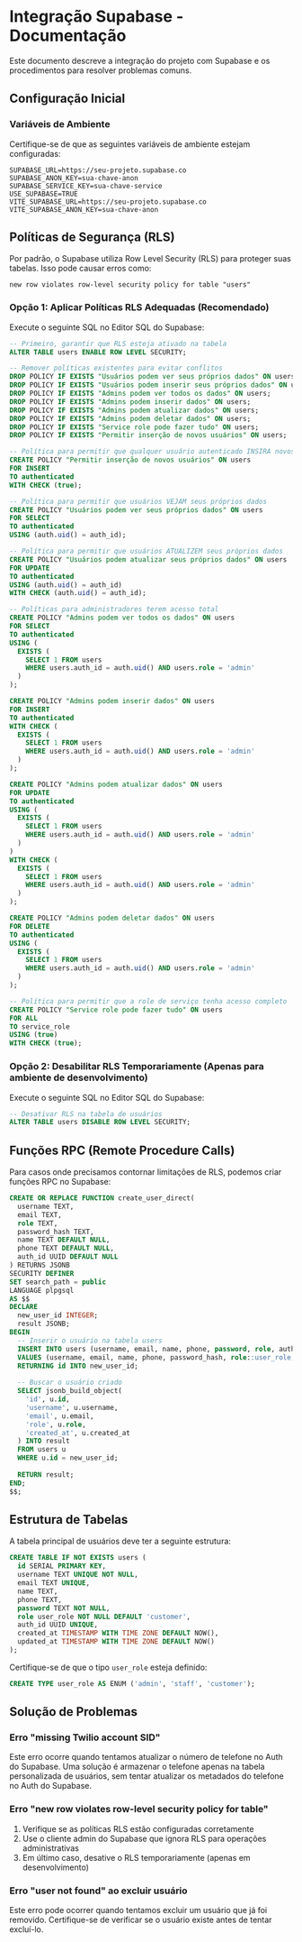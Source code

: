 # Integração Supabase - Documentação

Este documento descreve a integração do projeto com Supabase e os procedimentos para resolver problemas comuns.

## Configuração Inicial

### Variáveis de Ambiente
Certifique-se de que as seguintes variáveis de ambiente estejam configuradas:

```
SUPABASE_URL=https://seu-projeto.supabase.co
SUPABASE_ANON_KEY=sua-chave-anon
SUPABASE_SERVICE_KEY=sua-chave-service
USE_SUPABASE=TRUE
VITE_SUPABASE_URL=https://seu-projeto.supabase.co
VITE_SUPABASE_ANON_KEY=sua-chave-anon
```

## Políticas de Segurança (RLS)

Por padrão, o Supabase utiliza Row Level Security (RLS) para proteger suas tabelas. Isso pode causar erros como:

```
new row violates row-level security policy for table "users"
```

### Opção 1: Aplicar Políticas RLS Adequadas (Recomendado)

Execute o seguinte SQL no Editor SQL do Supabase:

```sql
-- Primeiro, garantir que RLS esteja ativado na tabela
ALTER TABLE users ENABLE ROW LEVEL SECURITY;

-- Remover políticas existentes para evitar conflitos
DROP POLICY IF EXISTS "Usuários podem ver seus próprios dados" ON users;
DROP POLICY IF EXISTS "Usuários podem inserir seus próprios dados" ON users;
DROP POLICY IF EXISTS "Admins podem ver todos os dados" ON users;
DROP POLICY IF EXISTS "Admins podem inserir dados" ON users;
DROP POLICY IF EXISTS "Admins podem atualizar dados" ON users;
DROP POLICY IF EXISTS "Admins podem deletar dados" ON users;
DROP POLICY IF EXISTS "Service role pode fazer tudo" ON users;
DROP POLICY IF EXISTS "Permitir inserção de novos usuários" ON users;

-- Política para permitir que qualquer usuário autenticado INSIRA novos usuários (necessário para registro)
CREATE POLICY "Permitir inserção de novos usuários" ON users
FOR INSERT
TO authenticated
WITH CHECK (true);

-- Política para permitir que usuários VEJAM seus próprios dados
CREATE POLICY "Usuários podem ver seus próprios dados" ON users
FOR SELECT
TO authenticated
USING (auth.uid() = auth_id);

-- Política para permitir que usuários ATUALIZEM seus próprios dados
CREATE POLICY "Usuários podem atualizar seus próprios dados" ON users
FOR UPDATE
TO authenticated
USING (auth.uid() = auth_id)
WITH CHECK (auth.uid() = auth_id);

-- Políticas para administradores terem acesso total
CREATE POLICY "Admins podem ver todos os dados" ON users
FOR SELECT
TO authenticated
USING (
  EXISTS (
    SELECT 1 FROM users
    WHERE users.auth_id = auth.uid() AND users.role = 'admin'
  )
);

CREATE POLICY "Admins podem inserir dados" ON users
FOR INSERT
TO authenticated
WITH CHECK (
  EXISTS (
    SELECT 1 FROM users
    WHERE users.auth_id = auth.uid() AND users.role = 'admin'
  )
);

CREATE POLICY "Admins podem atualizar dados" ON users
FOR UPDATE
TO authenticated
USING (
  EXISTS (
    SELECT 1 FROM users
    WHERE users.auth_id = auth.uid() AND users.role = 'admin'
  )
)
WITH CHECK (
  EXISTS (
    SELECT 1 FROM users
    WHERE users.auth_id = auth.uid() AND users.role = 'admin'
  )
);

CREATE POLICY "Admins podem deletar dados" ON users
FOR DELETE
TO authenticated
USING (
  EXISTS (
    SELECT 1 FROM users
    WHERE users.auth_id = auth.uid() AND users.role = 'admin'
  )
);

-- Política para permitir que a role de serviço tenha acesso completo
CREATE POLICY "Service role pode fazer tudo" ON users
FOR ALL
TO service_role
USING (true)
WITH CHECK (true);
```

### Opção 2: Desabilitar RLS Temporariamente (Apenas para ambiente de desenvolvimento)

Execute o seguinte SQL no Editor SQL do Supabase:

```sql
-- Desativar RLS na tabela de usuários
ALTER TABLE users DISABLE ROW LEVEL SECURITY;
```

## Funções RPC (Remote Procedure Calls)

Para casos onde precisamos contornar limitações de RLS, podemos criar funções RPC no Supabase:

```sql
CREATE OR REPLACE FUNCTION create_user_direct(
  username TEXT,
  email TEXT,
  role TEXT,
  password_hash TEXT,
  name TEXT DEFAULT NULL,
  phone TEXT DEFAULT NULL,
  auth_id UUID DEFAULT NULL
) RETURNS JSONB
SECURITY DEFINER
SET search_path = public
LANGUAGE plpgsql
AS $$
DECLARE
  new_user_id INTEGER;
  result JSONB;
BEGIN
  -- Inserir o usuário na tabela users
  INSERT INTO users (username, email, name, phone, password, role, auth_id)
  VALUES (username, email, name, phone, password_hash, role::user_role, auth_id)
  RETURNING id INTO new_user_id;
  
  -- Buscar o usuário criado
  SELECT jsonb_build_object(
    'id', u.id,
    'username', u.username,
    'email', u.email,
    'role', u.role,
    'created_at', u.created_at
  ) INTO result
  FROM users u
  WHERE u.id = new_user_id;
  
  RETURN result;
END;
$$;
```

## Estrutura de Tabelas

A tabela principal de usuários deve ter a seguinte estrutura:

```sql
CREATE TABLE IF NOT EXISTS users (
  id SERIAL PRIMARY KEY,
  username TEXT UNIQUE NOT NULL,
  email TEXT UNIQUE,
  name TEXT,
  phone TEXT,
  password TEXT NOT NULL,
  role user_role NOT NULL DEFAULT 'customer',
  auth_id UUID UNIQUE,
  created_at TIMESTAMP WITH TIME ZONE DEFAULT NOW(),
  updated_at TIMESTAMP WITH TIME ZONE DEFAULT NOW()
);
```

Certifique-se de que o tipo `user_role` esteja definido:

```sql
CREATE TYPE user_role AS ENUM ('admin', 'staff', 'customer');
```

## Solução de Problemas

### Erro "missing Twilio account SID"

Este erro ocorre quando tentamos atualizar o número de telefone no Auth do Supabase. Uma solução é armazenar o telefone apenas na tabela personalizada de usuários, sem tentar atualizar os metadados do telefone no Auth do Supabase.

### Erro "new row violates row-level security policy for table"

1. Verifique se as políticas RLS estão configuradas corretamente
2. Use o cliente admin do Supabase que ignora RLS para operações administrativas
3. Em último caso, desative o RLS temporariamente (apenas em desenvolvimento)

### Erro "user not found" ao excluir usuário

Este erro pode ocorrer quando tentamos excluir um usuário que já foi removido. Certifique-se de verificar se o usuário existe antes de tentar excluí-lo.